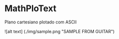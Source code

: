MathPloText
=======

Plano cartesiano plotado com ASCII


![alt text] (./img/sample.png "SAMPLE FROM GUITAR")
